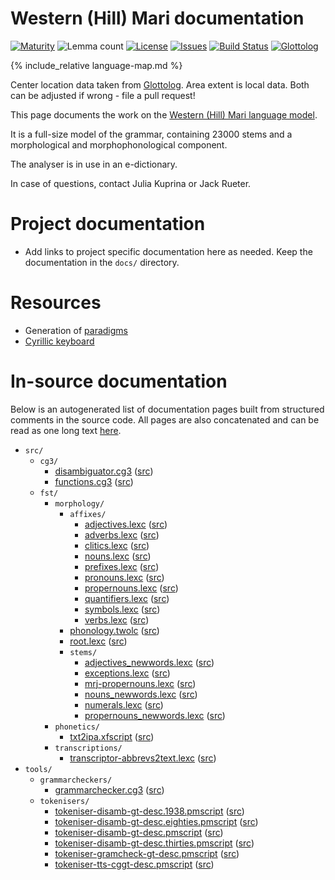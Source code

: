 # Western (Hill) Mari documentation

<div class="twocolumn map" markdown="1">

[![Maturity](https://img.shields.io/endpoint?url=https%3A%2F%2Fraw.githubusercontent.com%2Fgiellalt%2Flang-mrj%2Fgh-pages%2Fmaturity.json)](https://giellalt.github.io/MaturityClassification.html)
![Lemma count](https://img.shields.io/endpoint?url=https%3A%2F%2Fraw.githubusercontent.com%2Fgiellalt%2Flang-mrj%2Fgh-pages%2Flemmacount.json)
[![License](https://img.shields.io/github/license/giellalt/lang-mrj)](https://github.com/giellalt/lang-mrj/blob/main/LICENSE)
[![Issues](https://img.shields.io/github/issues/giellalt/lang-mrj)](https://github.com/giellalt/lang-mrj/issues)
[![Build Status](https://builds.giellalt.org/api/badge/lang-mrj?label=CI)](https://builds.giellalt.org/pipelines/lang-mrj/builds/latest)
[![Glottolog](https://img.shields.io/badge/Glottolog-green)](https://glottolog.org/resource/languoid/id/west2392)

{% include_relative language-map.md %}

Center location data taken from [Glottolog](https://glottolog.org/). Area extent is local data. Both can be adjusted if wrong - file a pull request!

</div>

This page documents the work on the [Western (Hill) Mari language model](http://github.com/giellalt/lang-mrj). 

It is a full-size
model of the grammar, containing 23000 stems and a 
morphological and morphophonological component.

The analyser is in use in an e-dictionary.

In case of questions, contact Julia Kuprina or Jack Rueter.

# Project documentation

* Add links to project specific documentation here as needed. Keep the documentation in the `docs/` directory.

# Resources

* Generation of [paradigms](http://giellatekno.uit.no/cgi/p-mrj.fi.html)
* [Cyrillic keyboard](https://gtsvn.uit.no/langtech/trunk/techdoc/keyboards/download/KyrilliskQWERTY.zip)

# In-source documentation

Below is an autogenerated list of documentation pages built from structured comments in the source code. All pages are also concatenated and can be read as one long text [here](mrj.md).

* `src/`
    * `cg3/`
        * [disambiguator.cg3](src-cg3-disambiguator.cg3.html) ([src](https://github.com/giellalt/lang-mrj/blob/main/src/cg3/disambiguator.cg3))
        * [functions.cg3](src-cg3-functions.cg3.html) ([src](https://github.com/giellalt/lang-mrj/blob/main/src/cg3/functions.cg3))
    * `fst/`
        * `morphology/`
            * `affixes/`
                * [adjectives.lexc](src-fst-morphology-affixes-adjectives.lexc.html) ([src](https://github.com/giellalt/lang-mrj/blob/main/src/fst/morphology/affixes/adjectives.lexc))
                * [adverbs.lexc](src-fst-morphology-affixes-adverbs.lexc.html) ([src](https://github.com/giellalt/lang-mrj/blob/main/src/fst/morphology/affixes/adverbs.lexc))
                * [clitics.lexc](src-fst-morphology-affixes-clitics.lexc.html) ([src](https://github.com/giellalt/lang-mrj/blob/main/src/fst/morphology/affixes/clitics.lexc))
                * [nouns.lexc](src-fst-morphology-affixes-nouns.lexc.html) ([src](https://github.com/giellalt/lang-mrj/blob/main/src/fst/morphology/affixes/nouns.lexc))
                * [prefixes.lexc](src-fst-morphology-affixes-prefixes.lexc.html) ([src](https://github.com/giellalt/lang-mrj/blob/main/src/fst/morphology/affixes/prefixes.lexc))
                * [pronouns.lexc](src-fst-morphology-affixes-pronouns.lexc.html) ([src](https://github.com/giellalt/lang-mrj/blob/main/src/fst/morphology/affixes/pronouns.lexc))
                * [propernouns.lexc](src-fst-morphology-affixes-propernouns.lexc.html) ([src](https://github.com/giellalt/lang-mrj/blob/main/src/fst/morphology/affixes/propernouns.lexc))
                * [quantifiers.lexc](src-fst-morphology-affixes-quantifiers.lexc.html) ([src](https://github.com/giellalt/lang-mrj/blob/main/src/fst/morphology/affixes/quantifiers.lexc))
                * [symbols.lexc](src-fst-morphology-affixes-symbols.lexc.html) ([src](https://github.com/giellalt/lang-mrj/blob/main/src/fst/morphology/affixes/symbols.lexc))
                * [verbs.lexc](src-fst-morphology-affixes-verbs.lexc.html) ([src](https://github.com/giellalt/lang-mrj/blob/main/src/fst/morphology/affixes/verbs.lexc))
            * [phonology.twolc](src-fst-morphology-phonology.twolc.html) ([src](https://github.com/giellalt/lang-mrj/blob/main/src/fst/morphology/phonology.twolc))
            * [root.lexc](src-fst-morphology-root.lexc.html) ([src](https://github.com/giellalt/lang-mrj/blob/main/src/fst/morphology/root.lexc))
            * `stems/`
                * [adjectives_newwords.lexc](src-fst-morphology-stems-adjectives_newwords.lexc.html) ([src](https://github.com/giellalt/lang-mrj/blob/main/src/fst/morphology/stems/adjectives_newwords.lexc))
                * [exceptions.lexc](src-fst-morphology-stems-exceptions.lexc.html) ([src](https://github.com/giellalt/lang-mrj/blob/main/src/fst/morphology/stems/exceptions.lexc))
                * [mrj-propernouns.lexc](src-fst-morphology-stems-mrj-propernouns.lexc.html) ([src](https://github.com/giellalt/lang-mrj/blob/main/src/fst/morphology/stems/mrj-propernouns.lexc))
                * [nouns_newwords.lexc](src-fst-morphology-stems-nouns_newwords.lexc.html) ([src](https://github.com/giellalt/lang-mrj/blob/main/src/fst/morphology/stems/nouns_newwords.lexc))
                * [numerals.lexc](src-fst-morphology-stems-numerals.lexc.html) ([src](https://github.com/giellalt/lang-mrj/blob/main/src/fst/morphology/stems/numerals.lexc))
                * [propernouns_newwords.lexc](src-fst-morphology-stems-propernouns_newwords.lexc.html) ([src](https://github.com/giellalt/lang-mrj/blob/main/src/fst/morphology/stems/propernouns_newwords.lexc))
        * `phonetics/`
            * [txt2ipa.xfscript](src-fst-phonetics-txt2ipa.xfscript.html) ([src](https://github.com/giellalt/lang-mrj/blob/main/src/fst/phonetics/txt2ipa.xfscript))
        * `transcriptions/`
            * [transcriptor-abbrevs2text.lexc](src-fst-transcriptions-transcriptor-abbrevs2text.lexc.html) ([src](https://github.com/giellalt/lang-mrj/blob/main/src/fst/transcriptions/transcriptor-abbrevs2text.lexc))
* `tools/`
    * `grammarcheckers/`
        * [grammarchecker.cg3](tools-grammarcheckers-grammarchecker.cg3.html) ([src](https://github.com/giellalt/lang-mrj/blob/main/tools/grammarcheckers/grammarchecker.cg3))
    * `tokenisers/`
        * [tokeniser-disamb-gt-desc.1938.pmscript](tools-tokenisers-tokeniser-disamb-gt-desc.1938.pmscript.html) ([src](https://github.com/giellalt/lang-mrj/blob/main/tools/tokenisers/tokeniser-disamb-gt-desc.1938.pmscript))
        * [tokeniser-disamb-gt-desc.eighties.pmscript](tools-tokenisers-tokeniser-disamb-gt-desc.eighties.pmscript.html) ([src](https://github.com/giellalt/lang-mrj/blob/main/tools/tokenisers/tokeniser-disamb-gt-desc.eighties.pmscript))
        * [tokeniser-disamb-gt-desc.pmscript](tools-tokenisers-tokeniser-disamb-gt-desc.pmscript.html) ([src](https://github.com/giellalt/lang-mrj/blob/main/tools/tokenisers/tokeniser-disamb-gt-desc.pmscript))
        * [tokeniser-disamb-gt-desc.thirties.pmscript](tools-tokenisers-tokeniser-disamb-gt-desc.thirties.pmscript.html) ([src](https://github.com/giellalt/lang-mrj/blob/main/tools/tokenisers/tokeniser-disamb-gt-desc.thirties.pmscript))
        * [tokeniser-gramcheck-gt-desc.pmscript](tools-tokenisers-tokeniser-gramcheck-gt-desc.pmscript.html) ([src](https://github.com/giellalt/lang-mrj/blob/main/tools/tokenisers/tokeniser-gramcheck-gt-desc.pmscript))
        * [tokeniser-tts-cggt-desc.pmscript](tools-tokenisers-tokeniser-tts-cggt-desc.pmscript.html) ([src](https://github.com/giellalt/lang-mrj/blob/main/tools/tokenisers/tokeniser-tts-cggt-desc.pmscript))

